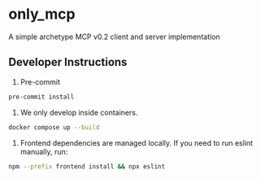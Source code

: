 # only_mcp

A simple archetype MCP v0.2 client and server implementation

## Developer Instructions

1. Pre-commit

```sh
pre-commit install
```

1. We only develop inside containers.

```sh
docker compose up --build
```

1. Frontend dependencies are managed locally. If you need to run eslint manually, run:

```sh
npm --prefix frontend install && npx eslint
```
